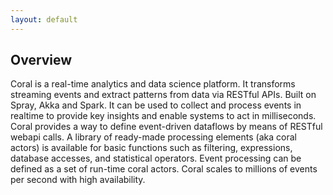 ```yaml
---
layout: default
---
```

<!--
   Licensed to the Apache Software Foundation (ASF) under one or more
   contributor license agreements.  See the NOTICE file distributed with
   this work for additional information regarding copyright ownership.
   The ASF licenses this file to You under the Apache License, Version 2.0
   (the "License"); you may not use this file except in compliance with
   the License.  You may obtain a copy of the License at

       http://www.apache.org/licenses/LICENSE-2.0

   Unless required by applicable law or agreed to in writing, software
   distributed under the License is distributed on an "AS IS" BASIS,
   WITHOUT WARRANTIES OR CONDITIONS OF ANY KIND, either express or implied.
   See the License for the specific language governing permissions and
   limitations under the License.
-->

## Overview

Coral is a real-time analytics and data science platform. It transforms streaming events and extract patterns from data via RESTful APIs.
Built on Spray, Akka and Spark. It can be used to collect and process events in realtime to provide key insights and enable systems to act in milliseconds.
Coral provides a way to define event-driven dataflows by means of RESTful webapi calls. A library of ready-made processing elements (aka coral actors)
is available for basic functions such as filtering, expressions, database accesses, and statistical operators. Event processing can be defined as a set
of run-time coral actors. Coral scales to millions of events per second with high availability.